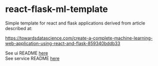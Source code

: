 # react-flask-ml-template
Simple template for react and flask applications derived from article described  at:

https://towardsdatascience.com/create-a-complete-machine-learning-web-application-using-react-and-flask-859340bddb33

See ui README  [here](./ui/README.md)<br>
See service README [here](./service/README.md)<br>